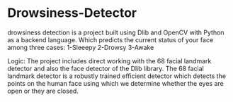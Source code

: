 ﻿# Drowsiness-Detector
drowsiness detection is a project built using Dlib and OpenCV with Python as a backend language.
Which predicts the current status of your face among three cases:
1-Sleeepy
2-Drowsy
3-Awake

Logic:
The project includes direct working with the 68 facial landmark detector and also the face detector of the Dlib library. The 68 facial landmark detector is a robustly trained efficient detector which detects the points on the human face using which we determine whether the eyes are open or they are closed.
